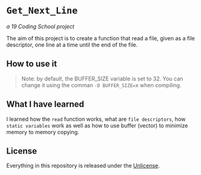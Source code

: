 # ```Get_Next_Line```
*a 19 Coding School project*

The aim of this project is to create a function that read a file, given as a file descriptor, one line at a time until the end of the file.

## How to use it

> Note: by default, the BUFFER_SIZE variable is set to 32. You can change it using the comman ```-D BUFFER_SIZE=```x when compiling.

## What I have learned

I learned how the ```read``` function works, what are ```file descriptors```, how ```static variables``` work as well as how to use buffer (vector) to minimize memory to memory copying.

## License
Everything in this repository is released under the [Unlicense](https://github.com/maxdesalle/42/blob/main/LICENSE).
